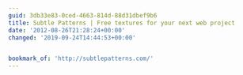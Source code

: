 ```yaml
---
guid: 3db33e83-0ced-4663-814d-88d31dbef9b6
title: Subtle Patterns | Free textures for your next web project
date: '2012-08-26T21:28:24+00:00'
changed: '2019-09-24T14:44:53+00:00'


bookmark_of: 'http://subtlepatterns.com/'
---
```




